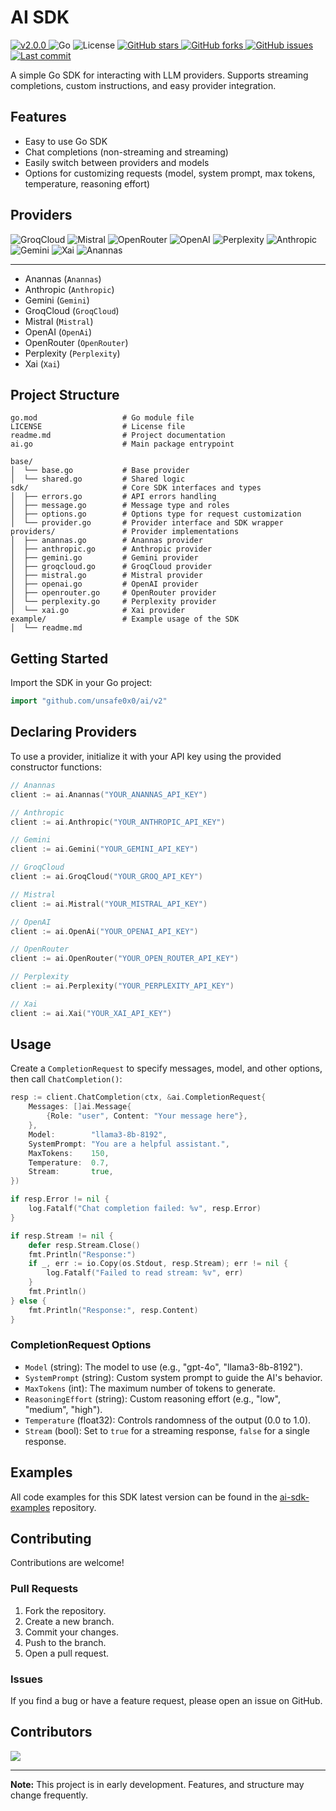# AI SDK

<p align="left">
    <a href="https://github.com/unsafe0x0/ai/releases/tag/v2.0.0">
        <img src="https://img.shields.io/badge/v2.0.0-blue.svg" alt="v2.0.0">
    </a>
    <img src="https://img.shields.io/badge/Go-00ADD8?logo=go&labelColor=white" alt="Go">
    <img src="https://img.shields.io/badge/License-MIT-green" alt="License">
    <a href="https://github.com/unsafe0x0/ai">
        <img src="https://img.shields.io/github/stars/unsafe0x0/ai?style=social" alt="GitHub stars">
        <img src="https://img.shields.io/github/forks/unsafe0x0/ai?style=social" alt="GitHub forks">
        <img src="https://img.shields.io/github/issues/unsafe0x0/ai" alt="GitHub issues">
        <img src="https://img.shields.io/github/last-commit/unsafe0x0/ai" alt="Last commit">
    </a>
    <br/>
</p>

A simple Go SDK for interacting with LLM providers. Supports streaming completions, custom instructions, and easy provider integration.

## Features

- Easy to use Go SDK
- Chat completions (non-streaming and streaming)
- Easily switch between providers and models
- Options for customizing requests (model, system prompt, max tokens, temperature, reasoning effort)

## Providers

   <div align="left">
    <img src="https://img.shields.io/badge/GroqCloud-FF6F00" alt="GroqCloud">
    <img src="https://img.shields.io/badge/Mistral-1976D2" alt="Mistral">
    <img src="https://img.shields.io/badge/OpenRouter-43A047" alt="OpenRouter">
    <img src="https://img.shields.io/badge/OpenAI-6E4AFF" alt="OpenAI">
    <img src="https://img.shields.io/badge/Perplexity-00B8D4" alt="Perplexity">
    <img src="https://img.shields.io/badge/Anthropic-FF4081" alt="Anthropic">
    <img src="https://img.shields.io/badge/Gemini-7C4DFF" alt="Gemini">
    <img src="https://img.shields.io/badge/Xai-FFFFFF" alt="Xai">
    <img src="https://img.shields.io/badge/Anannas-FF6F00" alt="Anannas">
    <br/>
    </div>

---

- Anannas (`Anannas`)
- Anthropic (`Anthropic`)
- Gemini (`Gemini`)
- GroqCloud (`GroqCloud`)
- Mistral (`Mistral`)
- OpenAI (`OpenAi`)
- OpenRouter (`OpenRouter`)
- Perplexity (`Perplexity`)
- Xai (`Xai`)

## Project Structure

```text
go.mod                   # Go module file
LICENSE                  # License file
readme.md                # Project documentation
ai.go                    # Main package entrypoint

base/
│  └── base.go           # Base provider
│  └── shared.go         # Shared logic
sdk/                     # Core SDK interfaces and types
│  ├── errors.go         # API errors handling
│  ├── message.go        # Message type and roles
│  ├── options.go        # Options type for request customization
│  └── provider.go       # Provider interface and SDK wrapper
providers/               # Provider implementations
│  ├── anannas.go        # Anannas provider
│  ├── anthropic.go      # Anthropic provider
│  ├── gemini.go         # Gemini provider
│  ├── groqcloud.go      # GroqCloud provider
│  ├── mistral.go        # Mistral provider
│  ├── openai.go         # OpenAI provider
│  ├── openrouter.go     # OpenRouter provider
│  └── perplexity.go     # Perplexity provider
│  └── xai.go            # Xai provider
example/                 # Example usage of the SDK
│  └── readme.md
```

## Getting Started

Import the SDK in your Go project:

```go
import "github.com/unsafe0x0/ai/v2"
```

## Declaring Providers

To use a provider, initialize it with your API key using the provided constructor functions:

```go
// Anannas
client := ai.Anannas("YOUR_ANANNAS_API_KEY")

// Anthropic
client := ai.Anthropic("YOUR_ANTHROPIC_API_KEY")

// Gemini
client := ai.Gemini("YOUR_GEMINI_API_KEY")

// GroqCloud
client := ai.GroqCloud("YOUR_GROQ_API_KEY")

// Mistral
client := ai.Mistral("YOUR_MISTRAL_API_KEY")

// OpenAI
client := ai.OpenAi("YOUR_OPENAI_API_KEY")

// OpenRouter
client := ai.OpenRouter("YOUR_OPEN_ROUTER_API_KEY")

// Perplexity
client := ai.Perplexity("YOUR_PERPLEXITY_API_KEY")

// Xai
client := ai.Xai("YOUR_XAI_API_KEY")
```

## Usage

Create a `CompletionRequest` to specify messages, model, and other options, then call `ChatCompletion()`:

```go
resp := client.ChatCompletion(ctx, &ai.CompletionRequest{
	Messages: []ai.Message{
		{Role: "user", Content: "Your message here"},
	},
	Model:        "llama3-8b-8192",
	SystemPrompt: "You are a helpful assistant.",
	MaxTokens:    150,
	Temperature:  0.7,
	Stream:       true,
})

if resp.Error != nil {
	log.Fatalf("Chat completion failed: %v", resp.Error)
}

if resp.Stream != nil {
	defer resp.Stream.Close()
	fmt.Println("Response:")
	if _, err := io.Copy(os.Stdout, resp.Stream); err != nil {
		log.Fatalf("Failed to read stream: %v", err)
	}
	fmt.Println()
} else {
	fmt.Println("Response:", resp.Content)
}
```

### CompletionRequest Options

- `Model` (string): The model to use (e.g., "gpt-4o", "llama3-8b-8192").
- `SystemPrompt` (string): Custom system prompt to guide the AI's behavior.
- `MaxTokens` (int): The maximum number of tokens to generate.
- `ReasoningEffort` (string): Custom reasoning effort (e.g., "low", "medium", "high").
- `Temperature` (float32): Controls randomness of the output (0.0 to 1.0).
- `Stream` (bool): Set to `true` for a streaming response, `false` for a single response.

## Examples

All code examples for this SDK latest version can be found in the [ai-sdk-examples](https://github.com/unsafe0x0/ai-sdk-examples) repository.

## Contributing

Contributions are welcome!

### Pull Requests

1.  Fork the repository.
2.  Create a new branch.
3.  Commit your changes.
4.  Push to the branch.
5.  Open a pull request.

### Issues

If you find a bug or have a feature request, please open an issue on GitHub.

## Contributors

<a href="https://github.com/unsafe0x0/ai/graphs/contributors">
  <img src="https://contrib.rocks/image?repo=unsafe0x0/ai" />
</a>

---

**Note:** This project is in early development. Features, and structure may change frequently.
